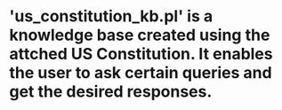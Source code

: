 # 'us_constitution_kb.pl' is a knowledge base created using the attched US Constitution. It enables the user to ask certain queries and get the desired responses.  
